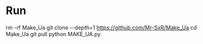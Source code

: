 # Run

rm -rf Make_Ua
git clone --depth=1 https://github.com/Mr-SxR/Make_Ua
cd Make_Ua
git pull
python MAKE_UA.py
